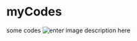 # myCodes
 some codes
![enter image description here](https://github.com/adriellison/myCodes/blob/main/cover%20for%20codes.png)
